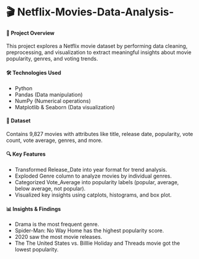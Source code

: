 # 🎬 Netflix-Movies-Data-Analysis-

#### 📌 Project Overview
This project explores a Netflix movie dataset by performing data cleaning, preprocessing, and visualization to extract meaningful insights about movie popularity, genres, and voting trends.

#### 🛠️ Technologies Used
* Python
* Pandas (Data manipulation)
* NumPy (Numerical operations)
* Matplotlib & Seaborn (Data visualization)

#### 📂 Dataset
Contains 9,827 movies with attributes like title, release date, popularity, vote count, vote average, genres, and more.

#### 🔍 Key Features
* Transformed Release_Date into year format for trend analysis.
* Exploded Genre column to analyze movies by individual genres.
* Categorized Vote_Average into popularity labels (popular, average, below average, not popular).
* Visualized key insights using catplots, histograms, and box plot.

#### 📊 Insights & Findings
* Drama is the most frequent genre.
* Spider-Man: No Way Home has the highest popularity score.
* 2020 saw the most movie releases.
* The The United States vs. Billlie Holiday and Threads movie got the lowest popularity.
